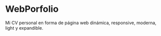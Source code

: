 # WebPorfolio
Mi CV personal en forma de página web dinámica, responsive, moderna, light y expandible.
